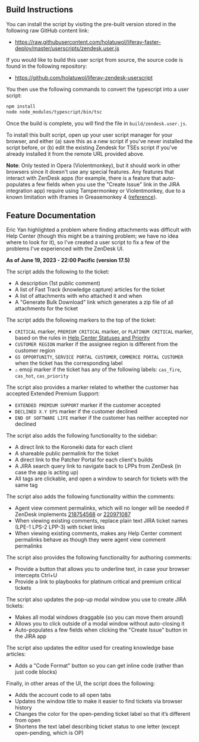 ## Build Instructions

You can install the script by visiting the pre-built version stored in the following raw GitHub content link:

- https://raw.githubusercontent.com/holatuwol/liferay-faster-deploy/master/userscripts/zendesk.user.js

If you would like to build this user script from source, the source code is found in the following repository:

- https://github.com/holatuwol/liferay-zendesk-userscript

You then use the following commands to convert the typescript into a user script:

```bash
npm install
node node_modules/typescript/bin/tsc
```

Once the build is complete, you will find the file in `build/zendesk.user.js`.

To install this built script, open up your user script manager for your browser, and either (a) save this as a new script if you've never installed the script before, or (b) edit the existing Zendesk for TSEs script if you've already installed it from the remote URL provided above.

**Note**: Only tested in Opera (Violentmonkey), but it should work in other browsers since it doesn't use any special features. Any features that interact with ZenDesk apps (for example, there is a feature that auto-populates a few fields when you use the "Create Issue" link in the JIRA integration app) require using Tampermonkey or Violentmonkey, due to a known limitation with iframes in Greasemonkey 4 ([reference](https://github.com/greasemonkey/greasemonkey/issues/2574)).

## Feature Documentation

Eric Yan highlighted a problem where finding attachments was difficult with Help Center (though this might be a training problem; we have no idea where to look for it), so I've created a user script to fix a few of the problems I've experienced with the ZenDesk UI.

**As of June 19, 2023 - 22:00 Pacific (version 17.5)**

The script adds the following to the ticket:

- A description (1st public comment)
- A list of Fast Track (knowledge capture) articles for the ticket
- A list of attachments with who attached it and when
- A "Generate Bulk Download" link which generates a zip file of all attachments for the ticket

The script adds the following markers to the top of the ticket:

- `CRITICAL` marker, `PREMIUM CRITICAL` marker, or `PLATINUM CRITICAL` marker, based on the rules in [Help Center Statuses and Priority](https://liferay.atlassian.net/wiki/spaces/SUPPORT/pages/1741783196/Help+Center+Statuses+and+Priorities)
- `CUSTOMER REGION` marker if the assignee region is different from the customer region
- `GS OPPORTUNITY`, `SERVICE PORTAL CUSTOMER`, `COMMERCE PORTAL CUSTOMER` when the ticket has the corresponding label
- `⚠️` emoji marker if the ticket has any of the following labels: `cas_fire`, `cas_hot`, `cas_priority`

The script also provides a marker related to whether the customer has accepted Extended Premium Support:

- `EXTENDED PREMIUM SUPPORT` marker if the customer accepted
- `DECLINED X.Y EPS` marker if the customer declined
- `END OF SOFTWARE LIFE` marker if the customer has neither accepted nor declined

The script also adds the following functionality to the sidebar:

- A direct link to the Koroneiki data for each client
- A shareable public permalink for the ticket
- A direct link to the Patcher Portal for each client's builds
- A JIRA search query link to navigate back to LPPs from ZenDesk (in case the app is acting up)
- All tags are clickable, and open a window to search for tickets with the same tag

The script also adds the following functionality within the comments:

- Agent view comment permalinks, which will no longer will be needed if ZenDesk implements [218754568](https://support.zendesk.com/hc/en-us/community/posts/218754568-Permalinks-to-ZenDesk-comments) or [220971087](https://support.zendesk.com/hc/en-us/community/posts/220971087-Provide-a-way-to-add-deep-or-permanent-links-to-specific-comments-in-a-Ticket)
- When viewing existing comments, replace plain text JIRA ticket names (LPE-1 LPS-2 LPP-3) with ticket links
- When viewing existing comments, makes any Help Center comment permalinks behave as though they were agent view comment permalinks

The script also provides the following functionality for authoring comments:

- Provide a button that allows you to underline text, in case your browser intercepts Ctrl+U
- Provide a link to playbooks for platinum critical and premium critical tickets

The script also updates the pop-up modal window you use to create JIRA tickets:

- Makes all modal windows draggable (so you can move them around)
- Allows you to click outside of a modal window without auto-closing it
- Auto-populates a few fields when clicking the "Create Issue" button in the JIRA app

The script also updates the editor used for creating knowledge base articles:

- Adds a "Code Format" button so you can get inline code (rather than just code blocks)

Finally, in other areas of the UI, the script does the following:

- Adds the account code to all open tabs
- Updates the window title to make it easier to find tickets via browser history
- Changes the color for the open-pending ticket label so that it’s different from open
- Shortens the text label describing ticket status to one letter (except open-pending, which is OP)